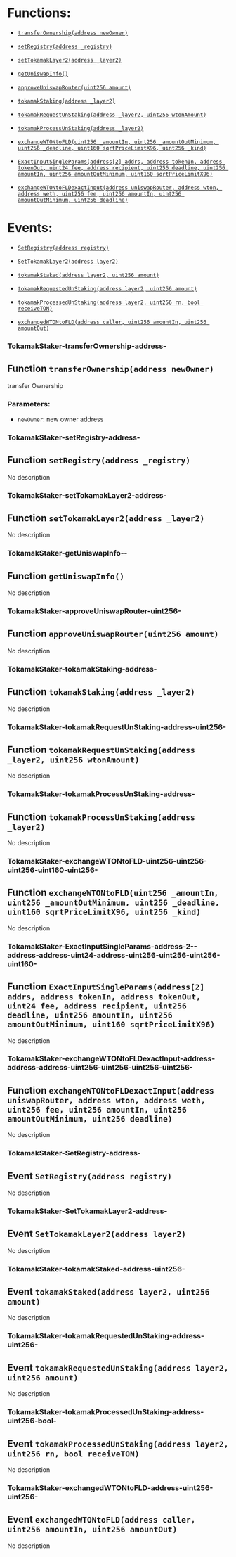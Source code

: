 # Functions:

- [`transferOwnership(address newOwner)`](#TokamakStaker-transferOwnership-address-)

- [`setRegistry(address _registry)`](#TokamakStaker-setRegistry-address-)

- [`setTokamakLayer2(address _layer2)`](#TokamakStaker-setTokamakLayer2-address-)

- [`getUniswapInfo()`](#TokamakStaker-getUniswapInfo--)

- [`approveUniswapRouter(uint256 amount)`](#TokamakStaker-approveUniswapRouter-uint256-)

- [`tokamakStaking(address _layer2)`](#TokamakStaker-tokamakStaking-address-)

- [`tokamakRequestUnStaking(address _layer2, uint256 wtonAmount)`](#TokamakStaker-tokamakRequestUnStaking-address-uint256-)

- [`tokamakProcessUnStaking(address _layer2)`](#TokamakStaker-tokamakProcessUnStaking-address-)

- [`exchangeWTONtoFLD(uint256 _amountIn, uint256 _amountOutMinimum, uint256 _deadline, uint160 sqrtPriceLimitX96, uint256 _kind)`](#TokamakStaker-exchangeWTONtoFLD-uint256-uint256-uint256-uint160-uint256-)

- [`ExactInputSingleParams(address[2] addrs, address tokenIn, address tokenOut, uint24 fee, address recipient, uint256 deadline, uint256 amountIn, uint256 amountOutMinimum, uint160 sqrtPriceLimitX96)`](#TokamakStaker-ExactInputSingleParams-address-2--address-address-uint24-address-uint256-uint256-uint256-uint160-)

- [`exchangeWTONtoFLDexactInput(address uniswapRouter, address wton, address weth, uint256 fee, uint256 amountIn, uint256 amountOutMinimum, uint256 deadline)`](#TokamakStaker-exchangeWTONtoFLDexactInput-address-address-address-uint256-uint256-uint256-uint256-)

# Events:

- [`SetRegistry(address registry)`](#TokamakStaker-SetRegistry-address-)

- [`SetTokamakLayer2(address layer2)`](#TokamakStaker-SetTokamakLayer2-address-)

- [`tokamakStaked(address layer2, uint256 amount)`](#TokamakStaker-tokamakStaked-address-uint256-)

- [`tokamakRequestedUnStaking(address layer2, uint256 amount)`](#TokamakStaker-tokamakRequestedUnStaking-address-uint256-)

- [`tokamakProcessedUnStaking(address layer2, uint256 rn, bool receiveTON)`](#TokamakStaker-tokamakProcessedUnStaking-address-uint256-bool-)

- [`exchangedWTONtoFLD(address caller, uint256 amountIn, uint256 amountOut)`](#TokamakStaker-exchangedWTONtoFLD-address-uint256-uint256-)

### TokamakStaker-transferOwnership-address-

## Function `transferOwnership(address newOwner)`

transfer Ownership

### Parameters:

- `newOwner`: new owner address

### TokamakStaker-setRegistry-address-

## Function `setRegistry(address _registry)`

No description

### TokamakStaker-setTokamakLayer2-address-

## Function `setTokamakLayer2(address _layer2)`

No description

### TokamakStaker-getUniswapInfo--

## Function `getUniswapInfo()`

No description

### TokamakStaker-approveUniswapRouter-uint256-

## Function `approveUniswapRouter(uint256 amount)`

No description

### TokamakStaker-tokamakStaking-address-

## Function `tokamakStaking(address _layer2)`

No description

### TokamakStaker-tokamakRequestUnStaking-address-uint256-

## Function `tokamakRequestUnStaking(address _layer2, uint256 wtonAmount)`

No description

### TokamakStaker-tokamakProcessUnStaking-address-

## Function `tokamakProcessUnStaking(address _layer2)`

No description

### TokamakStaker-exchangeWTONtoFLD-uint256-uint256-uint256-uint160-uint256-

## Function `exchangeWTONtoFLD(uint256 _amountIn, uint256 _amountOutMinimum, uint256 _deadline, uint160 sqrtPriceLimitX96, uint256 _kind)`

No description

### TokamakStaker-ExactInputSingleParams-address-2--address-address-uint24-address-uint256-uint256-uint256-uint160-

## Function `ExactInputSingleParams(address[2] addrs, address tokenIn, address tokenOut, uint24 fee, address recipient, uint256 deadline, uint256 amountIn, uint256 amountOutMinimum, uint160 sqrtPriceLimitX96)`

No description

### TokamakStaker-exchangeWTONtoFLDexactInput-address-address-address-uint256-uint256-uint256-uint256-

## Function `exchangeWTONtoFLDexactInput(address uniswapRouter, address wton, address weth, uint256 fee, uint256 amountIn, uint256 amountOutMinimum, uint256 deadline)`

No description

### TokamakStaker-SetRegistry-address-

## Event `SetRegistry(address registry)`

No description

### TokamakStaker-SetTokamakLayer2-address-

## Event `SetTokamakLayer2(address layer2)`

No description

### TokamakStaker-tokamakStaked-address-uint256-

## Event `tokamakStaked(address layer2, uint256 amount)`

No description

### TokamakStaker-tokamakRequestedUnStaking-address-uint256-

## Event `tokamakRequestedUnStaking(address layer2, uint256 amount)`

No description

### TokamakStaker-tokamakProcessedUnStaking-address-uint256-bool-

## Event `tokamakProcessedUnStaking(address layer2, uint256 rn, bool receiveTON)`

No description

### TokamakStaker-exchangedWTONtoFLD-address-uint256-uint256-

## Event `exchangedWTONtoFLD(address caller, uint256 amountIn, uint256 amountOut)`

No description
